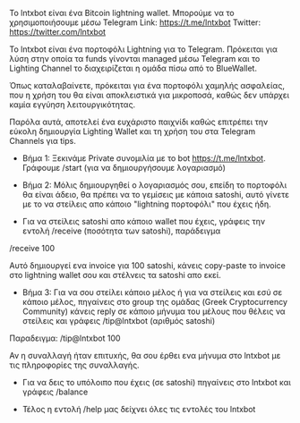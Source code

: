 Το lntxbot είναι ένα Bitcoin lightning wallet.
Μπορούμε να το χρησιμοποιήσουμε μέσω Telegram 
Link: https://t.me/lntxbot
Twitter: https://twitter.com/lntxbot

Το lntxbot είναι ένα πορτοφόλι Lightning για το Telegram. Πρόκειται για λύση στην οποία τα funds γίνονται managed μέσω Telegram και το Lighting Channel το διαχειρίζεται η ομάδα πίσω από το BlueWallet.

Όπως καταλαβαίνετε, πρόκειται για ένα πορτοφόλι χαμηλής ασφαλείας, που η χρήση του θα είναι αποκλειστικά για μικροποσά, καθώς δεν υπάρχει καμία εγγύηση λειτουργικότητας.

Παρόλα αυτά, αποτελεί ένα ευχάριστο παιχνίδι καθώς επιτρέπει την εύκολη δημιουργία Lighting Wallet και τη χρήση του στα Telegram Channels για tips.

- Βήμα 1: Ξεκινάμε Private συνομιλία με το bot https://t.me/lntxbot. Γράφουμε /start (για να δημιουργήσουμε λογαριασμό)

- Βήμα 2: Μόλις δημιουργηθεί ο λογαριασμός σου, επείδη το πορτοφόλι θα είναι άδειο, θα πρέπει να το γεμίσεις με κάποια satoshi, αυτό γίνετε με το να στείλεις απο κάποιο "lightning πορτοφόλι" που έχεις ήδη.

- Για να στείλεις satoshi απο κάποιο wallet που έχεις, γράφεις την εντολή /receive (ποσότητα των satoshi), παράδειγμα

/receive 100

Αυτό δημιουργεί ενα invoice για 100 satoshi, κάνεις copy-paste το invoice στο lightning wallet σου και στέλνεις τα satoshi απο εκεί.

- Βήμα 3: Για να σου στείλει κάποιο μέλος ή για να στείλεις και εσύ σε κάποιο μέλος, πηγαίνεις στο group της ομάδας (Greek Cryptocurrency Community) κάνεις reply σε κάποιο μήνυμα του μέλους που θέλεις να στείλεις και γράφεις /tip@lntxbot (αριθμός satoshi)

Παραδειγμα: /tip@lntxbot 100

Αν η συναλλαγή ήταν επιτυxής, θα σου έρθει ενα μήνυμα στο lntxbot με τις πληροφορίες της συναλλαγής.

- Για να δεις το υπόλοιπο που έχεις (σε satoshi) πηγαίνεις στο lntxbot και γράφεις /balance

- Τέλος η εντολή /help μας δείχνει όλες τις εντολές του lntxbot
